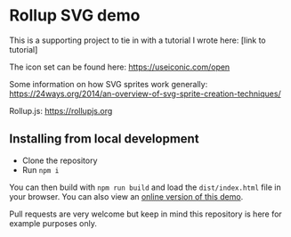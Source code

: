# Rollup SVG demo

This is a supporting project to tie in with a tutorial I wrote here:
[link to tutorial]

The icon set can be found here:
https://useiconic.com/open

Some information on how SVG sprites work generally:
https://24ways.org/2014/an-overview-of-svg-sprite-creation-techniques/

Rollup.js:
https://rollupjs.org

## Installing from local development

 - Clone the repository
 - Run `npm i`

You can then build with `npm run build` and load the `dist/index.html` file in
your browser. You can also view an [online version of this demo](http://neilinscotland.net/rollup-svg/).

Pull requests are very welcome but keep in mind this repository is here for
example purposes only.